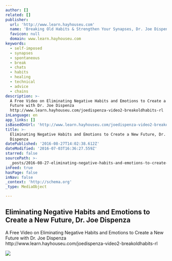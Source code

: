 ```yaml
---
author: []
related: []
publisher:
  url: 'http://www.learn.hayhouseu.com'
  name: 'Breaking Old Habits & Strengthen Your Synapses, Dr. Joe Dispenza'
  favicon: null
  domain: www.learn.hayhouseu.com
keywords:
  - self-imposed
  - synapses
  - spontaneous
  - break
  - chats
  - habits
  - healing
  - technical
  - advice
  - chains
description: >-
  A Free Video on Eliminating Negative Habits and Emotions to Create a New
  Future with Dr. Joe Dispenza
  http://www.learn.hayhouseu.com/joedispenza-video2-breakoldhabits-rl
inLanguage: en
app_links: []
isBasedOnUrl: 'http://www.learn.hayhouseu.com/joedispenza-video2-breakoldhabits-rl'
title: >-
  Eliminating Negative Habits and Emotions to Create a New Future, Dr. Joe
  Dispenza
datePublished: '2016-08-27T14:02:38.612Z'
dateModified: '2016-07-03T16:36:27.559Z'
starred: false
sourcePath: >-
  _posts/2016-08-27-eliminating-negative-habits-and-emotions-to-create-a-new-fut.md
inFeed: true
hasPage: false
inNav: false
_context: 'http://schema.org'
_type: MediaObject

---
```

<article style=""><h1>Eliminating Negative Habits and Emotions to Create a New Future, Dr. Joe Dispenza</h1><p>A Free Video on Eliminating Negative Habits and Emotions to Create a New Future with Dr. Joe Dispenza http://www.learn.hayhouseu.com/joedispenza-video2-breakoldhabits-rl</p><img src="http://dfsm9194vna0o.cloudfront.net/1200731-0-DRJoenew166x178.jpg" /></article>